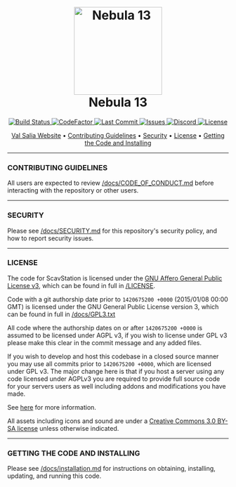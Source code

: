 <h1 align="center">
  <br>
  <a href="https://github.com/ScavStation/ScavStation"><img src="https://avatars1.githubusercontent.com/u/61128341" alt="Nebula 13" width="200"></a>
  <br>
  Nebula 13
  <br>
</h1>

<p align="center">
  <a href="https://github.com/ScavStation/ScavStation/actions">
    <img src="https://github.com/ScavStation/ScavStation/workflows/Run%20Tests/badge.svg"
         alt="Build Status">
  </a>
  <a href="https://www.codefactor.io/repository/github/ScavStation/ScavStation">
    <img src="https://www.codefactor.io/repository/github/ScavStation/ScavStation/badge"
         alt="CodeFactor">
  </a>
  <a href="https://github.com/ScavStation/ScavStation/commits/dev">
    <img src="https://img.shields.io/github/last-commit/ScavStation/ScavStation"
         alt="Last Commit">
  </a>
  <a href="https://github.com/ScavStation/ScavStation/issues">
    <img src="https://img.shields.io/github/issues/ScavStation/ScavStation"
         alt="Issues">
  </a>
  <a href="https://discord.gg/bPMNJnnxNZ">
    <img src="https://img.shields.io/discord/678820025355862045?style=plastic"
         alt="Discord">
  </a>
  <a href="https://github.com/ScavStation/ScavStation/blob/dev/LICENSE">
    <img src="https://img.shields.io/github/license/ScavStation/ScavStation"
         alt="License">
  </a>
</p>

<p align="center">
  <a href="https://www.valsalia.com/">Val Salia Website</a> •
  <a href="#contributing-guidelines">Contributing Guidelines</a> •
  <a href="#security">Security</a> •
  <a href="#license">License</a> •
  <a href="#getting-the-code-and-installing">Getting the Code and Installing</a>
</p>

---

### CONTRIBUTING GUIDELINES

All users are expected to review [/docs/CODE_OF_CONDUCT.md](/docs/CODE_OF_CONDUCT.md) before interacting with the repository or other users.

---

### SECURITY

Please see [/docs/SECURITY.md](/docs/SECURITY.md) for this repository's security policy, and how to report security issues.

---

### LICENSE

The code for ScavStation is licensed under the [GNU Affero General Public License v3](http://www.gnu.org/licenses/agpl.html), which can be found in full in [/LICENSE](/LICENSE).

Code with a git authorship date prior to `1420675200 +0000` (2015/01/08 00:00 GMT) is licensed under the GNU General Public License version 3, which can be found in full in [/docs/GPL3.txt](/docs/GPL3.txt)

All code where the authorship dates on or after `1420675200 +0000` is assumed to be licensed under AGPL v3, if you wish to license under GPL v3 please make this clear in the commit message and any added files.

If you wish to develop and host this codebase in a closed source manner you may use all commits prior to `1420675200 +0000`, which are licensed under GPL v3.  The major change here is that if you host a server using any code licensed under AGPLv3 you are required to provide full source code for your servers users as well including addons and modifications you have made.

See [here](https://www.gnu.org/licenses/why-affero-gpl.html) for more information.

All assets including icons and sound are under a [Creative Commons 3.0 BY-SA license](http://creativecommons.org/licenses/by-sa/3.0/) unless otherwise indicated.

---

### GETTING THE CODE AND INSTALLING

Please see [/docs/installation.md](/docs/installation.md) for instructions on obtaining, installing, updating, and running this code.
